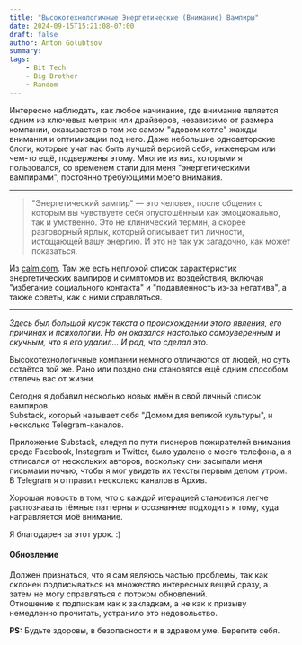 ```yaml
---
title: "Высокотехнологичные Энергетические (Внимание) Вампиры"
date: 2024-09-15T15:21:08-07:00
draft: false
author: Anton Golubtsov
summary:
tags:
    - Bit Tech
    - Big Brother
    - Random
---
```


Интересно наблюдать, как любое начинание, где внимание является одним из ключевых метрик или драйверов, независимо от размера компании, оказывается в том же самом "адовом котле" жажды внимания и оптимизации под него. Даже небольшие одноавторские блоги, которые учат нас быть лучшей версией себя, инженером или чем-то ещё, подвержены этому. Многие из них, которыми я пользовался, со временем стали для меня "энергетическими вампирами", постоянно требующими моего внимания.

---

> "Энергетический вампир" — это человек, после общения с которым вы чувствуете себя опустошённым как эмоционально, так и умственно. Это не клинический термин, а скорее разговорный ярлык, который описывает тип личности, истощающей вашу энергию. И это не так уж загадочно, как может показаться.

Из [calm.com](https://www.calm.com/blog/energy-vampire). Там же есть неплохой список характеристик энергетических вампиров и симптомов их воздействия, включая "избегание социального контакта" и "подавленность из-за негатива", а также советы, как с ними справляться.

---

_Здесь был большой кусок текста о происхождении этого явления, его причинах и психологии. Но он оказался настолько самоуверенным и скучным, что я его удалил… И рад, что сделал это._

Высокотехнологичные компании немного отличаются от людей, но суть остаётся той же. Рано или поздно они становятся ещё одним способом отвлечь вас от жизни.

Сегодня я добавил несколько новых имён в свой личный список вампиров.  
Substack, который называет себя "Домом для великой культуры", и несколько Telegram-каналов.

Приложение Substack, следуя по пути пионеров пожирателей внимания вроде Facebook, Instagram и Twitter, было удалено с моего телефона, а я отписался от нескольких авторов, поскольку они засыпали меня письмами ночью, чтобы я мог увидеть их тексты первым делом утром. В Telegram я отправил несколько каналов в Архив.

Хорошая новость в том, что с каждой итерацией становится легче распознавать тёмные паттерны и осознаннее подходить к тому, куда направляется моё внимание.

Я благодарен за этот урок. :)

#### Обновление

Должен признаться, что я сам являюсь частью проблемы, так как склонен подписываться на множество интересных вещей сразу, а затем не могу справляться с потоком обновлений.  
Отношение к подпискам как к закладкам, а не как к призыву немедленно прочитать, устранило это недовольство.

**PS:** Будьте здоровы, в безопасности и в здравом уме. Берегите себя.
